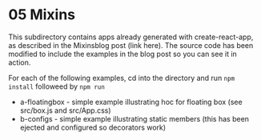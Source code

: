 # 05 Mixins


This subdirectory contains apps already generated with create-react-app, as
described in the Mixinsblog post (link here).  The source code has been
modified to include the examples in the blog post so you can see it in action.

For each of the following examples, cd into the directory and run ```npm
install``` followeed by ```npm run```

* a-floatingbox - simple example illustrating hoc for floating box (see src/box.js and src/App.css)
* b-configs - simple example illustrating static members (this has been ejected and configured so decorators work)

